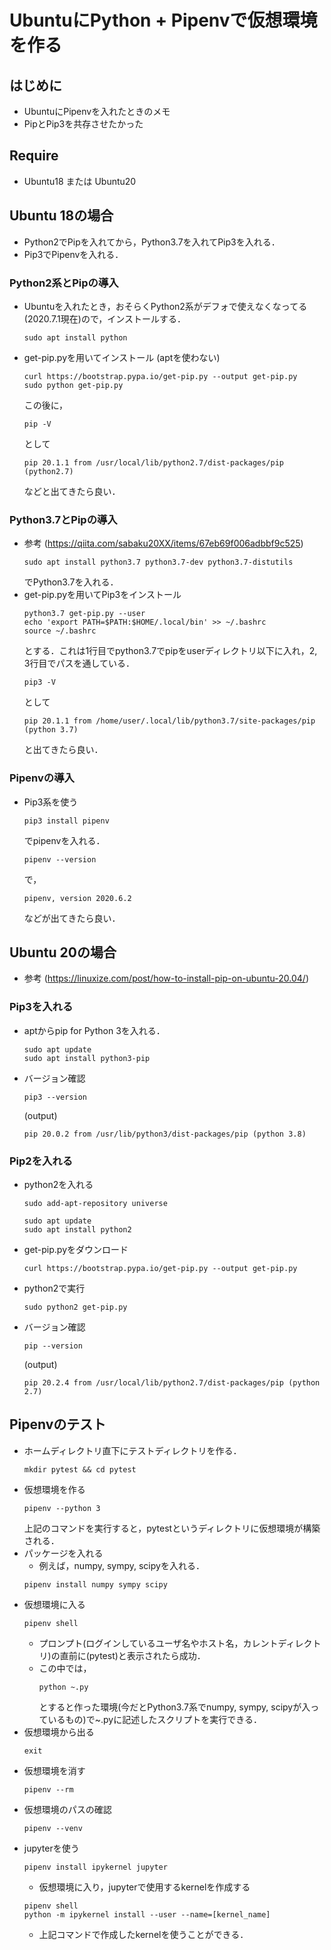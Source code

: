 # UbuntuにPython + Pipenvで仮想環境を作る
## はじめに
- UbuntuにPipenvを入れたときのメモ
- PipとPip3を共存させたかった
## Require
- Ubuntu18 または Ubuntu20
## Ubuntu 18の場合
- Python2でPipを入れてから，Python3.7を入れてPip3を入れる．
- Pip3でPipenvを入れる．
### Python2系とPipの導入
- Ubuntuを入れたとき，おそらくPython2系がデフォで使えなくなってる(2020.7.1現在)ので，インストールする．
    ```
    sudo apt install python
    ```
- get-pip.pyを用いてインストール (aptを使わない)
    ```
    curl https://bootstrap.pypa.io/get-pip.py --output get-pip.py
    sudo python get-pip.py
    ```
    この後に，
    ```
    pip -V
    ```
    として
    ```
    pip 20.1.1 from /usr/local/lib/python2.7/dist-packages/pip (python2.7)
    ```
    などと出てきたら良い．
### Python3.7とPipの導入
- 参考 (https://qiita.com/sabaku20XX/items/67eb69f006adbbf9c525)
    ```
    sudo apt install python3.7 python3.7-dev python3.7-distutils
    ```
    でPython3.7を入れる．
- get-pip.pyを用いてPip3をインストール
    ```
    python3.7 get-pip.py --user
    echo 'export PATH=$PATH:$HOME/.local/bin' >> ~/.bashrc
    source ~/.bashrc
    ```
    とする．これは1行目でpython3.7でpipをuserディレクトリ以下に入れ，2, 3行目でパスを通している．
    ```
    pip3 -V
    ```
    として
    ```
    pip 20.1.1 from /home/user/.local/lib/python3.7/site-packages/pip (python 3.7)
    ```
    と出てきたら良い．
### Pipenvの導入
- Pip3系を使う
    ```
    pip3 install pipenv
    ```
    でpipenvを入れる．
    ```
    pipenv --version
    ```
    で，
    ```
    pipenv, version 2020.6.2
    ```
    などが出てきたら良い．

## Ubuntu 20の場合
- 参考 (https://linuxize.com/post/how-to-install-pip-on-ubuntu-20.04/)
### Pip3を入れる
- aptからpip for Python 3を入れる．
    ```
    sudo apt update
    sudo apt install python3-pip
    ```
- バージョン確認
    ```
    pip3 --version
    ```
    (output)
    ```
    pip 20.0.2 from /usr/lib/python3/dist-packages/pip (python 3.8)
    ```

### Pip2を入れる
- python2を入れる
    ```
    sudo add-apt-repository universe
    ```
    ```
    sudo apt update
    sudo apt install python2
    ```
- get-pip.pyをダウンロード
    ```
    curl https://bootstrap.pypa.io/get-pip.py --output get-pip.py
    ```
- python2で実行
    ```
    sudo python2 get-pip.py
    ```
- バージョン確認
    ```
    pip --version
    ```
    (output)
    ```
    pip 20.2.4 from /usr/local/lib/python2.7/dist-packages/pip (python 2.7)
    ```


## Pipenvのテスト
- ホームディレクトリ直下にテストディレクトリを作る．
    ```
    mkdir pytest && cd pytest
    ```
- 仮想環境を作る
    ```
    pipenv --python 3
    ```
    上記のコマンドを実行すると，pytestというディレクトリに仮想環境が構築される．
- パッケージを入れる
    - 例えば，numpy, sympy, scipyを入れる．
    ```
    pipenv install numpy sympy scipy
    ```
- 仮想環境に入る
    ```
    pipenv shell
    ```
    - プロンプト(ログインしているユーザ名やホスト名，カレントディレクトリ)の直前に(pytest)と表示されたら成功．
    - この中では，
        ```
        python ~.py
        ```
        とすると作った環境(今だとPython3.7系でnumpy, sympy, scipyが入っているもの)で~.pyに記述したスクリプトを実行できる．
- 仮想環境から出る
    ```
    exit
    ```
- 仮想環境を消す
    ```
    pipenv --rm
    ```
- 仮想環境のパスの確認
    ```
    pipenv --venv
    ```
- jupyterを使う
    ```
    pipenv install ipykernel jupyter
    ```
    - 仮想環境に入り，jupyterで使用するkernelを作成する
    ```
    pipenv shell
    python -m ipykernel install --user --name=[kernel_name]
    ```
    - 上記コマンドで作成したkernelを使うことができる．
